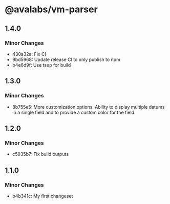# @avalabs/vm-parser

## 1.4.0

### Minor Changes

- 430a32a: Fix CI
- 9bd5968: Update release CI to only publish to npm
- b4e6d9f: Use tsup for build

## 1.3.0

### Minor Changes

- 8b755e5: More customization options. Ability to display multiple datums in a single field and to provide a custom color for the field.

## 1.2.0

### Minor Changes

- c5935b7: Fix build outputs

## 1.1.0

### Minor Changes

- b4b341c: My first changeset

